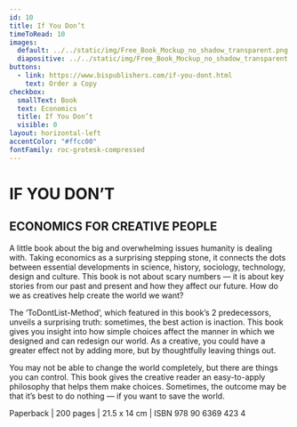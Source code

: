```yaml
---
id: 10
title: If You Don’t
timeToRead: 10
images:
  default: ../../static/img/Free_Book_Mockup_no_shadow_transparent.png
  diapositive: ../../static/img/Free_Book_Mockup_no_shadow_transparent.png
buttons:
  - link: https://www.bispublishers.com/if-you-dont.html
    text: Order a Copy
checkbox:
  smallText: Book
  text: Economics
  title: If You Don’t
  visible: 0
layout: horizontal-left
accentColor: "#ffcc00"
fontFamily: roc-grotesk-compressed
---
```


# IF YOU DON’T

## ECONOMICS FOR CREATIVE PEOPLE

A little book about the big and overwhelming issues humanity is dealing with. Taking economics as a surprising stepping stone, it connects the dots between essential developments in science, history, sociology, technology, design and culture. This book is not about scary numbers — it is about key stories from our past and present and how they affect our future. How do we as creatives help create the world we want?

The ‘ToDontList-Method’, which featured in this book’s 2 predecessors, unveils a surprising truth: sometimes, the best action is inaction. This book gives you insight into how simple choices affect the manner in which we designed and can redesign our world. As a creative, you could have a greater effect not by adding more, but by thoughtfully leaving things out.

You may not be able to change the world completely, but there are things you can control. This book gives the creative reader an easy-to-apply philosophy that helps them make choices. Sometimes, the outcome may be that it’s best to do nothing — if you want to save the world.

Paperback | 200 pages | 21.5 x 14 cm | ISBN 978 90 6369 423 4

